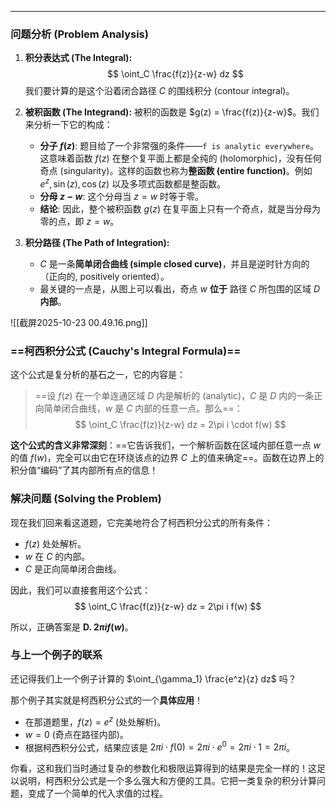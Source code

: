 
---

### 问题分析 (Problem Analysis)

1.  **积分表达式 (The Integral):**
    $$ \oint_C \frac{f(z)}{z-w} dz $$
    我们要计算的是这个沿着闭合路径 $C$ 的围线积分 (contour integral)。

2.  **被积函数 (The Integrand):**
    被积的函数是 $g(z) = \frac{f(z)}{z-w}$。我们来分析一下它的构成：
    *   **分子 $f(z)$**: 题目给了一个非常强的条件——`f is analytic everywhere`。这意味着函数 $f(z)$ 在整个复平面上都是全纯的 (holomorphic)，没有任何奇点 (singularity)。这样的函数也称为**整函数 (entire function)**。例如 $e^z, \sin(z), \cos(z)$ 以及多项式函数都是整函数。
    *   **分母 $z-w$**: 这个分母当 $z=w$ 时等于零。
    *   **结论**: 因此，整个被积函数 $g(z)$ 在复平面上只有一个奇点，就是当分母为零的点，即 $z=w$。

3.  **积分路径 (The Path of Integration):**
    *   $C$ 是一条**简单闭合曲线 (simple closed curve)**，并且是逆时针方向的（正向的, positively oriented）。
    *   最关键的一点是，从图上可以看出，奇点 $w$ **位于** 路径 $C$ 所包围的区域 $D$ **内部**。

![[截屏2025-10-23 00.49.16.png]]
### ==**柯西积分公式 (Cauchy's Integral Formula)**==

这个公式是复分析的基石之一，它的内容是：

> ==设 $f(z)$ 在一个单连通区域 $D$ 内是解析的 (analytic)，$C$ 是 $D$ 内的一条正向简单闭合曲线，$w$ 是 $C$ 内部的任意一点。那么==：
> $$ \oint_C \frac{f(z)}{z-w} dz = 2\pi i \cdot f(w) $$

**这个公式的含义非常深刻**：==它告诉我们，一个解析函数在区域内部任意一点 $w$ 的值 $f(w)$，完全可以由它在环绕该点的边界 $C$ 上的值来确定==。函数在边界上的积分值“编码”了其内部所有点的信息！

### 解决问题 (Solving the Problem)

现在我们回来看这道题，它完美地符合了柯西积分公式的所有条件：
*   $f(z)$ 处处解析。
*   $w$ 在 $C$ 的内部。
*   $C$ 是正向简单闭合曲线。

因此，我们可以直接套用这个公式：
$$ \oint_C \frac{f(z)}{z-w} dz = 2\pi i f(w) $$

所以，正确答案是 **D. $2\pi i f(w)$**。

### 与上一个例子的联系

还记得我们上一个例子计算的 $\oint_{\gamma_1} \frac{e^z}{z} dz$ 吗？

那个例子其实就是柯西积分公式的一个**具体应用**！
*   在那道题里，$f(z) = e^z$ (处处解析)。
*   $w = 0$ (奇点在路径内部)。
*   根据柯西积分公式，结果应该是 $2\pi i \cdot f(0) = 2\pi i \cdot e^0 = 2\pi i \cdot 1 = 2\pi i$。

你看，这和我们当时通过复杂的参数化和极限运算得到的结果是完全一样的！这足以说明，柯西积分公式是一个多么强大和方便的工具。它把一类复杂的积分计算问题，变成了一个简单的代入求值的过程。